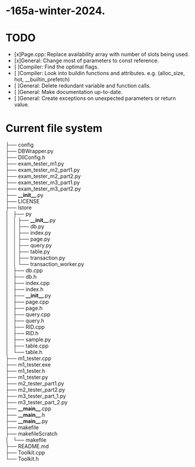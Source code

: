 # -165a-winter-2024.

# TODO
- [x]Page.cpp: Replace availability array with number of slots being used.
- [x]General: Change most of parameters to const reference.
- [ ]Compiler: Find the optimal flags.
- [ ]Compiler: Look into buildin functions and attributes. e.g. (alloc_size, hot, __builtin_prefetch)
- [ ]General: Delete redundant variable and function calls.
- [ ]General: Make documentation up-to-date.
- [ ]General: Create exceptions on unexpected parameters or return value.

# Current file system
├── config<br />
├── DBWrapper.py<br />
├── DllConfig.h<br />
├── exam_tester_m1.py<br />
├── exam_tester_m2_part1.py<br />
├── exam_tester_m2_part2.py<br />
├── exam_tester_m3_part1.py<br />
├── exam_tester_m3_part2.py<br />
├── __\_\_init\_\___.py<br />
├── LICENSE<br />
├── lstore<br />
│   ├── py<br />
│   │   ├── __\_\_init\_\___.py<br />
│   │   ├── db.py<br />
│   │   ├── index.py<br />
│   │   ├── page.py<br />
│   │   ├── query.py<br />
│   │   ├── table.py<br />
│   │   ├── transaction.py<br />
│   │   └── transaction_worker.py<br />
│   ├── db.cpp<br />
│   ├── db.h<br />
│   ├── index.cpp<br />
│   ├── index.h<br />
│   ├── __\_\_init\_\___.py<br />
│   ├── page.cpp<br />
│   ├── page.h<br />
│   ├── query.cpp<br />
│   ├── query.h<br />
│   ├── RID.cpp<br />
│   ├── RID.h<br />
│   ├── sample.py<br />
│   ├── table.cpp<br />
│   └── table.h<br />
├── m1_tester.cpp<br />
├── m1_tester.exe<br />
├── m1_tester.h<br />
├── m1_tester.py<br />
├── m2_tester_part1.py<br />
├── m2_tester_part2.py<br />
├── m3_tester_part_1.py<br />
├── m3_tester_part_2.py<br />
├── __\_\_main\_\___.cpp<br />
├── __\_\_main\_\___.h<br />
├── __\_\_main\_\___.py<br />
├── makefile<br />
├── makefileScratch<br />
│   └── makefile<br />
├── README.md<br />
├── Toolkit.cpp<br />
└── Toolkit.h<br />

